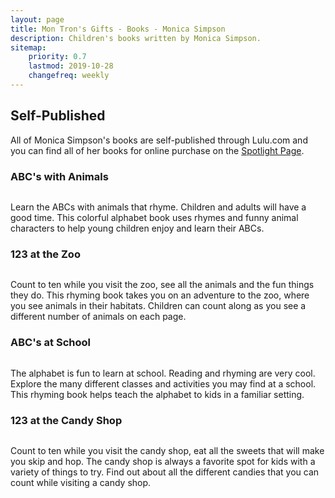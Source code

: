 ```yaml
---
layout: page
title: Mon Tron's Gifts - Books - Monica Simpson
description: Children's books written by Monica Simpson.
sitemap:
    priority: 0.7
    lastmod: 2019-10-28
    changefreq: weekly
---
```

## Self-Published

All of Monica Simpson's books are self-published through Lulu.com and you can find all of her books for online purchase on the [Spotlight Page](http://www.lulu.com/spotlight/MonicaSimpson).

### ABC's with Animals
<div class="box">
  <span class="image left"><img src="{{ site.baseurl }}/images/abcs-with-animals.png" alt="" /></span>
  <p>
  Learn the ABCs with animals that rhyme. Children and adults will have a good time. This colorful alphabet book uses rhymes and funny animal characters to help young children enjoy and learn their ABCs.
  </p>
  <span style="clear:left;" />
</div>

### 123 at the Zoo
<div class="box">
  <span class="image left"><img src="{{ site.baseurl }}/images/123-at-the-zoo.png" alt="" /></span>
  <p>
  Count to ten while you visit the zoo, see all the animals and the fun things they do. This rhyming book takes you on an adventure to the zoo, where you see animals in their habitats. Children can count along as you see a different number of animals on each page.
  </p>
  <span style="clear:left;" />
</div>

### ABC's at School
<div class="box">
<span class="image left"><img src="{{ site.baseurl }}/images/abcs-at-school.png" alt="" /></span>
  <p>
  The alphabet is fun to learn at school. Reading and rhyming are very cool. Explore the many different classes and activities you may find at a school. This rhyming book helps teach the alphabet to kids in a familiar setting.
  </p>
  <span style="clear:left;" />
</div>

### 123 at the Candy Shop
<div class="box">
  <span class="image left"><img src="{{ site.baseurl }}/images/123-at-the-candyshop.png" alt="" /></span>
  <p>
  Count to ten while you visit the candy shop, eat all the sweets that will make you skip and hop. The candy shop is always a favorite spot for kids with a variety of things to try. Find out about all the different candies that you can count while visiting a candy shop.
  </p>
  <span style="clear:left;" />
</div>


<span class="image left"><img src="{{ site.baseurl }}/images/pic05.jpg" alt="" /></span>
